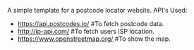 A simple template for a postcode locator website.
API's Used:
- https://api.postcodes.io/ #To fetch postcode data.
- http://ip-api.com/ #To fetch users ISP location.
- https://www.openstreetmap.org/ #To show the map.
  
